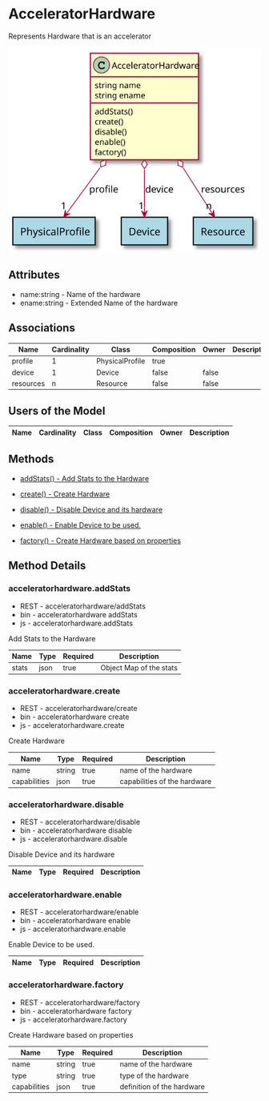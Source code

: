 # AcceleratorHardware

Represents Hardware that is an accelerator

![Logical Diagram](./logical.svg)

## Attributes

* name:string - Name of the hardware
* ename:string - Extended Name of the hardware


## Associations

| Name | Cardinality | Class | Composition | Owner | Description |
| --- | --- | --- | --- | --- | --- |
| profile | 1 | PhysicalProfile | true |  |  |
| device | 1 | Device | false | false |  |
| resources | n | Resource | false | false |  |


## Users of the Model

| Name | Cardinality | Class | Composition | Owner | Description |
| --- | --- | --- | --- | --- | --- |





## Methods

* [addStats() - Add Stats to the Hardware](#Action-addStats)

* [create() - Create Hardware](#Action-create)

* [disable() - Disable Device and its hardware](#Action-disable)

* [enable() - Enable Device to be used.](#Action-enable)

* [factory() - Create Hardware based on properties](#Action-factory)


<h2>Method Details</h2>
    
### acceleratorhardware.addStats
* REST - acceleratorhardware/addStats
* bin - acceleratorhardware addStats
* js - acceleratorhardware.addStats

Add Stats to the Hardware

| Name | Type | Required | Description |
|---|---|---|---|
| stats | json |true | Object Map of the stats |




### acceleratorhardware.create
* REST - acceleratorhardware/create
* bin - acceleratorhardware create
* js - acceleratorhardware.create

Create Hardware

| Name | Type | Required | Description |
|---|---|---|---|
| name | string |true | name of the hardware |
| capabilities | json |true | capabilities of the hardware |




### acceleratorhardware.disable
* REST - acceleratorhardware/disable
* bin - acceleratorhardware disable
* js - acceleratorhardware.disable

Disable Device and its hardware

| Name | Type | Required | Description |
|---|---|---|---|




### acceleratorhardware.enable
* REST - acceleratorhardware/enable
* bin - acceleratorhardware enable
* js - acceleratorhardware.enable

Enable Device to be used.

| Name | Type | Required | Description |
|---|---|---|---|




### acceleratorhardware.factory
* REST - acceleratorhardware/factory
* bin - acceleratorhardware factory
* js - acceleratorhardware.factory

Create Hardware based on properties

| Name | Type | Required | Description |
|---|---|---|---|
| name | string |true | name of the hardware |
| type | string |true | type of the hardware |
| capabilities | json |true | definition of the hardware |






